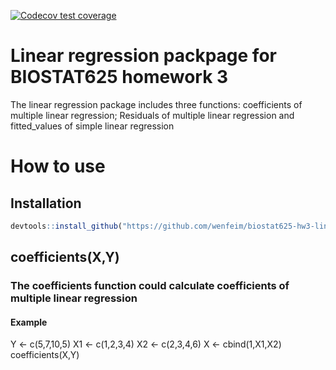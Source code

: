 <!-- badges: start -->
  [![Codecov test coverage](https://codecov.io/gh/wenfeim/biostat625-hw3-linearregression.package/graph/badge.svg)](https://app.codecov.io/gh/wenfeim/biostat625-hw3-linearregression.package)
  <!-- badges: end -->
# Linear regression packpage for BIOSTAT625 homework 3
The linear regression package includes three functions: coefficients of multiple linear regression; Residuals of multiple linear regression and fitted_values of simple linear regression
# How to use
## Installation
```r
devtools::install_github("https://github.com/wenfeim/biostat625-hw3-linearregression.package/tree/master")
```
## coefficients(X,Y)
### The coefficients function could calculate coefficients of multiple linear regression
#### Example
Y <- c(5,7,10,5)
X1 <- c(1,2,3,4)
X2 <- c(2,3,4,6)
X <- cbind(1,X1,X2)
coefficients(X,Y)

## 

